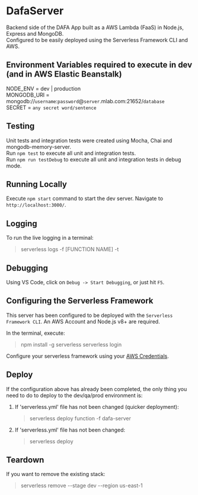 # DafaServer

Backend side of the DAFA App built as a AWS Lambda (FaaS) in Node.js, Express and MongoDB.<br/>
Configured to be easily deployed using the Serverless Framework CLI and AWS.

## Environment Variables required to execute in dev (and in AWS Elastic Beanstalk)

NODE_ENV = dev | production<br/>
MONGODB_URI = mongodb://`username`:`password`@`server`.mlab.com:21652/`database`<br/>
SECRET = `any secret word/sentence`<br/>

## Testing

Unit tests and integration tests were created using Mocha, Chai and mongodb-memory-server.<br/>
Run `npm test` to execute all unit and integration tests.<br/>
Run `npm run testDebug` to execute all unit and integration tests in debug mode.

## Running Locally

Execute `npm start` command to start the dev server. Navigate to `http://localhost:3000/`.

## Logging

To run the live logging in a terminal:<br/>

> serverless logs -f [FUNCTION NAME] -t

## Debugging

Using VS Code, click on `Debug -> Start Debugging`, or just hit `F5`.

## Configuring the Serverless Framework

This server has been configured to be deployed with the `Serverless Framework CLI`. An AWS Account and Node.js v8+ are required.<br/>

In the terminal, execute:<br/>

> npm install -g serverless
> serverless login

Configure your serverless framework using your [AWS Credentials](https://www.youtube.com/watch?v=tgb_MRVylWw).<br/>

## Deploy

If the configuration above has already been completed, the only thing you need to do to deploy to the dev/qa/prod environment is:<br/>

1. If 'serverless.yml' file has not been changed (quicker deployment):
   > serverless deploy function -f dafa-server
2. If 'serverless.yml' file has not been changed:
   > serverless deploy

## Teardown

If you want to remove the existing stack:<br/>

> serverless remove --stage dev --region us-east-1

